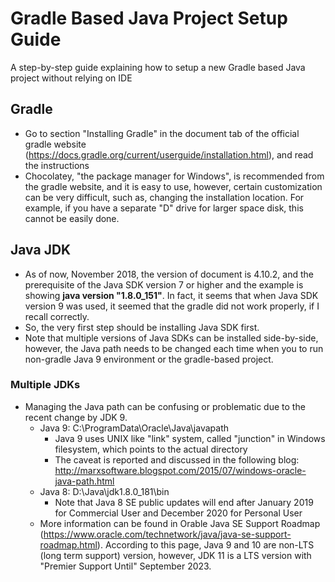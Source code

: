 # Gradle Based Java Project Setup Guide
A step-by-step guide explaining how to setup a new Gradle based Java project without relying on IDE

## Gradle
- Go to section "Installing Gradle" in the document tab of the official gradle website (https://docs.gradle.org/current/userguide/installation.html), and read the instructions
- Chocolatey, "the package manager for Windows", is recommended from the gradle website, and it is easy to use, however, certain customization can be very difficult, such as, changing the installation location. For example, if you have a separate "D" drive for larger space disk, this cannot be easily done.
## Java JDK
- As of now, November 2018, the version of document is 4.10.2, and the prerequisite of the Java SDK version 7 or higher and the example is showing **java version "1.8.0_151"**. In fact, it seems that when Java SDK version 9 was used, it seemed that the gradle did not work properly, if I recall correctly.
- So, the very first step should be installing Java SDK first.
- Note that multiple versions of Java SDKs can be installed side-by-side, however, the Java path needs to be changed each time when you to run non-gradle Java 9 environment or the gradle-based project.
### Multiple JDKs
- Managing the Java path can be confusing or problematic due to the recent change by JDK 9.
  - Java 9: C:\ProgramData\Oracle\Java\javapath
    - Java 9 uses UNIX like "link" system, called "junction" in Windows filesystem, which points to the actual directory
    - The caveat is reported and discussed in the following blog: http://marxsoftware.blogspot.com/2015/07/windows-oracle-java-path.html
  - Java 8: D:\Java\jdk1.8.0_181\bin
    - Note that Java 8 SE public updates will end after January 2019 for Commercial User and December 2020 for Personal User
  - More information can be found in Orable Java SE Support Roadmap (https://www.oracle.com/technetwork/java/java-se-support-roadmap.html). According to this page, Java 9 and 10 are non-LTS (long term support) version, however, JDK 11 is a LTS version with "Premier Support Until" September 2023.
